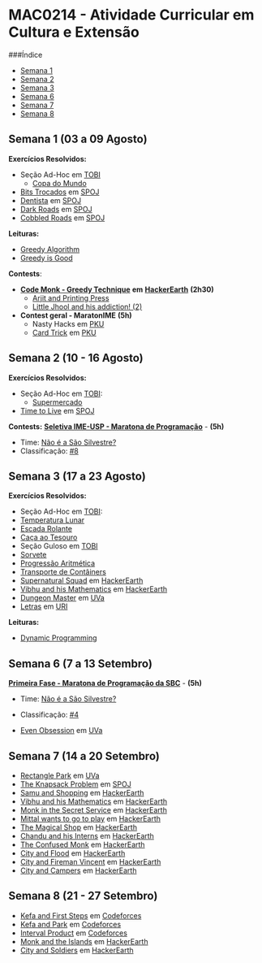 #                    MAC0214 - Atividade Curricular em Cultura e Extensão

###Índice
  - [Semana 1](#semana-1)
  - [Semana 2](#semana-2)
  - [Semana 3](#semana-3)
  - [Semana 6](#semana-6)
  - [Semana 7](#semana-7)
  - [Semana 8](#semana-8)



## Semana 1 (03 a 09 Agosto)
**Exercícios Resolvidos:**
  - Seção Ad-Hoc em [TOBI](http://olimpiada.ic.unicamp.br/tobi/) 
	- [Copa do Mundo](../../TOBI/copadomundo.cpp)
  - [Bits Trocados](../../SPOJ/bitstrocados.cpp) em [SPOJ](http://br.spoj.com/problems/BIT/)
  - [Dentista](../../SPOJ/jdentist.cpp) em [SPOJ](http://br.spoj.com/problems/JDENTIST/)
  - [Dark Roads](../../SPOJ/darkroads.cpp) em [SPOJ](http://www.spoj.com/problems/ULM09/)
  - [Cobbled Roads](../../SPOJ/cobbledroads.cpp) em [SPOJ](http://www.spoj.com/problems/CSTREET/)
  
**Leituras:**
  - [Greedy Algorithm](https://www.hackerearth.com/notes/greedy-algorithm/)
  - [Greedy is Good](https://www.topcoder.com/community/data-science/data-science-tutorials/greedy-is-good/)
  
**Contests**:
- [**Code Monk - Greedy Technique**](https://www.hackerearth.com/code-monk-greedy-technique/problems/) **em** [**HackerEarth**](https://www.hackerearth.com) **(2h30)**
    - [Arjit and Printing Press](../../codemonk/greedy1.cpp)
    - [Little Jhool and his addiction! (2)](../../codemonk/greedy4.cpp)
- **Contest geral - MaratonIME** **(5h)**
    - Nasty Hacks em [PKU](http://poj.org/problem?id=3030)
    - [Card Trick](https://github.com/viagostini/maratona/blob/master/PKU/cardtrick.cpp) em [PKU](http://poj.org/problem?id=3032)

## Semana 2 (10 - 16 Agosto)
**Exercícios Resolvidos:**
  - Seção Ad-Hoc em [TOBI](http://olimpiada.ic.unicamp.br/tobi/):
  	- [Supermercado](../../tobi/supermercado.cpp)
  - [Time to Live](../../spoj/ttl.cpp) em [SPOJ](http://www.spoj.com/problems/GCPC11J/)

**Contests:**
[**Seletiva IME-USP - Maratona de Programação**](http://ime.usp.br/~maratona/assets/post_files/2015-08-18-resultados-seletiva/seletiva_2015.pdf) - **(5h)**
  - Time: [Não é a São Silvestre?](http://a2oj.com/Team.jsp?ID=2400)
  - Classificação: [#8](http://ime.usp.br/~maratona/assets/post_files/2015-08-18-resultados-seletiva/detailscore.html)

## Semana 3 (17 a 23 Agosto)
**Exercícios Resolvidos:**
 - Seção Ad-Hoc em [TOBI](http://olimpiada.ic.unicamp.br/tobi/):
  - [Temperatura Lunar](../../tobi/temperatura.cpp)
  - [Escada Rolante](../../tobi/rolante.cpp)
  - [Caça ao Tesouro](../../tobi/tesouro.cpp)
 - Seção Guloso em [TOBI](http://olimpiada.ic.unicamp.br/tobi/)
  - [Sorvete](../../tobi/sorvete.cpp)
  - [Progressão Aritmética](../../tobi/pa.cpp)
  - [Transporte de Contâiners](../../tobi/containers.cpp)
 - [Supernatural Squad](../../codemonk/supersquad.cpp) em [HackerEarth](https://www.hackerearth.com/problem/algorithm/supernatural-squad-2/)
 - [Vibhu and his Mathematics](../../codemonk/pd2.cpp) em [HackerEarth](https://www.hackerearth.com/code-monk-dynamic-programming/algorithm/vibhu-and-his-mathematics/)
 - [Dungeon Master](../../uva/dmaster.cpp) em [UVa](https://uva.onlinejudge.org/index.php?option=com_onlinejudge&Itemid=8&page=show_problem&problem=473)
 - [Letras](../../uri/letras.cpp) em [URI](https://www.urionlinejudge.com.br/judge/en/problems/view/1714)

**Leituras:**
 - [Dynamic Programming](https://www.hackerearth.com/notes/dynamic-programming-i-1/)

## Semana 6 (7 a 13 Setembro)
[**Primeira Fase - Maratona de Programação da SBC**](http://maratona.ime.usp.br/prim-fase15/maratona.pdf) - **(5h)**
  - Time: [Não é a São Silvestre?](http://a2oj.com/Team.jsp?ID=2400)
  - Classificação: [#4](http://maratona.ime.usp.br/prim-fase15/saopaulo/Detailed_Scoreboard.pdf)
  
  - [Even Obsession](../../uva/evenobsession.cpp) em [UVa](https://uva.onlinejudge.org/index.php?option=com_onlinejudge&Itemid=8&page=show_problem&problem=4829)

## Semana 7 (14 a 20 Setembro)

  - [Rectangle Park](../../uva/rectpark.cpp) em [UVa](https://uva.onlinejudge.org/index.php?option=com_onlinejudge&Itemid=8&page=show_problem&problem=4836)
  - [The Knapsack Problem](../../spoj/knapsackproblem.cpp) em [SPOJ](http://www.spoj.com/problems/KNAPSACK/)
  - [Samu and Shopping](../../codemonk/samushop.cpp) em [HackerEarth](https://www.hackerearth.com/code-monk-dynamic-programming/algorithm/samu-and-shopping/)
  - [Vibhu and his Mathematics](../../codemonk/vibhumath.cpp) em [HackerEarth](https://www.hackerearth.com/code-monk-dynamic-programming/algorithm/vibhu-and-his-mathematics/)
  - [Monk in the Secret Service](../../codemonk/secretservice.cpp) em [HackerEarth](https://www.hackerearth.com/problem/algorithm/monk-in-the-secret-services/)
  - [Mittal wants to go to play](../../codemonk/mittal.cpp) em [HackerEarth](https://www.hackerearth.com/problem/algorithm/mittal-wants-to-go-to-play/)
  - [The Magical Shop](../../codemonk/nt1.cpp) em [HackerEarth](https://www.hackerearth.com/code-monk-number-theory-i/algorithm/the-magical-shop/)
  - [Chandu and his Interns](../../codemonk/nt2.cpp) em [HackerEarth](https://www.hackerearth.com/code-monk-number-theory-i/algorithm/chandu-and-his-interns/)
  - [The Confused Monk](../../codemonk/nt3.cpp) em [HackerEarth](https://www.hackerearth.com/code-monk-number-theory-i/algorithm/the-confused-monk/)
  - [City and Flood](../../codemonk/cityandflood.cpp) em [HackerEarth](https://www.hackerearth.com/code-monk-disjoint-set-union/algorithm/city-and-flood-1/)
  - [City and Fireman Vincent](../../codemonk/cityandfireman.cpp) em [HackerEarth](https://www.hackerearth.com/code-monk-disjoint-set-union/algorithm/city-and-fireman-vincent/)
  - [City and Campers](../../codemonk/cityandcampers.cpp) em [HackerEarth](https://www.hackerearth.com/code-monk-disjoint-set-union/algorithm/city-and-campers/)

## Semana 8 (21 - 27 Setembro)
  - [Kefa and First Steps](../../codeforces/321a.cpp) em [Codeforces](http://codeforces.com/contest/580/problem/A)
  - [Kefa and Park](../../codeforces/321c.cpp) em [Codeforces](http://codeforces.com/contest/580/problem/C)
  - [Interval Product](../../livearchive/intprod.cpp) em [Codeforces](https://icpcarchive.ecs.baylor.edu/index.php?option=com_onlinejudge&Itemid=8&page=show_problem&problem=4150)
  - [Monk and the Islands](../../codemonk/monkislands.cpp) em [HackerEarth](https://www.hackerearth.com/problem/algorithm/monk-and-the-islands/)
  - [City and Soldiers](../../codemonk/cityandsoldiers.cpp) em [HackerEarth](https://www.hackerearth.com/code-monk-disjoint-set-union/algorithm/city-and-soldiers/)
